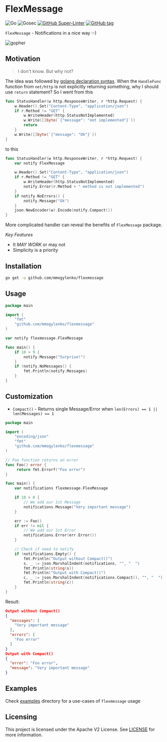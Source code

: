 # FlexMessage

![Go](https://github.com/mmogylenko/flexmessage/workflows/Go/badge.svg) ![Gosec](https://github.com/mmogylenko/flexmessage/workflows/Gosec/badge.svg) [![GitHub Super-Linter](https://github.com/mmogylenko/flexmessage/workflows/Lint%20Code%20Base/badge.svg)](https://github.com/marketplace/actions/super-linter) [![GitHub tag](https://img.shields.io/github/tag/mmogylenko/flexmessage.svg)](https://github.com/mmogylenko/flexmessage/tags/)

`FlexMessage` - Notifications in a nice way :-)

![gopher](https://github.com/egonelbre/gophers/blob/master/sketch/fairy-tale/messenger-red-letter.png?raw=true)

## Motivation

>I don't know. But why not?

The idea was followed by [golang declaration syntax](https://blog.golang.org/declaration-syntax). When the `HandleFunc` function from `net/http` is not explicitly returning something, why I should use `return` statement? So I went from this
```go
func StatusHandler(w http.ResponseWriter, r *http.Request) {
    w.Header().Set("Content-Type", "application/json")
    if r.Method != "GET" {
        w.WriteHeader(http.StatusNotImplemented)
        w.Write([]byte(`{"message": "not implemented"}`))
        return
    }
    w.Write([]byte(`{"message": "Ok"}`))
}
```
to this
```go
func StatusHandler(w http.ResponseWriter, r *http.Request) {
    var notify FlexMessage

    w.Header().Set("Content-Type", "application/json")
    if r.Method != "GET" {
        w.WriteHeader(http.StatusNotImplemented)
        notify.Error(r.Method + " method is not implemented")
    }
    if notify.NoErrors() {
        notify.Message("Ok")
    }
    json.NewEncoder(w).Encode(notify.Compact())
}
```
More complicated handler can reveal the benefits of `FlexMessage` package.

*Key Features*

- It *MAY WORK* or may not
- Simplicity is a priority


## Installation

```sh
go get -u github.com/mmogylenko/flexmessage
```

## Usage


```go
package main

import (
    "fmt"
    "github.com/mmogylenko/flexmessage"
)

var notify flexmessage.FlexMessage

func main() {
    if 10 > 9 {
        notify.Message("Surprise!")
    }
    if !notify.NoMessages() {
        fmt.Println(notify.Messages)
    }
}
```

## Customization


- `Compact()` - Returns single Message/Error when `len(Errors) == 1 ||  len(Messages) == 1`

```go
package main

import (
    "encoding/json"
    "fmt"
    "github.com/mmogylenko/flexmessage"
)

// Foo function returns an error
func Foo() error {
     return fmt.Errorf("Foo error")
}

func main() {
    var notifications flexmessage.FlexMessage

    if 10 > 0 {
        // We add our 1st Message
        notifications.Message("Very important message")
    }

    err := Foo()
    if err != nil {
        // We add our 1st Error
        notifications.Error(err.Error())
    }

    // Check if need to notify
    if !notifications.Empty() {
        fmt.Println("Output without Compact()")
        s, _ := json.MarshalIndent(notifications, "", "  ")
        fmt.Println(string(s))
        fmt.Println("Output with Compact()")
        c, _ := json.MarshalIndent(notifications.Compact(), "", "  ")
        fmt.Println(string(c))
    }
}
```

Result:
```json
Output without Compact()
{
  "messages": [
    "Very important message"
  ],
  "errors": [
    "Foo error"
  ]
}
Output with Compact()
{
  "error": "Foo error",
  "message": "Very important message"
}
```

## Examples

Check [examples](examples) directory for a use-cases of `flexmessage` usage


## Licensing

This project is licensed under the Apache V2 License. See [LICENSE](LICENSE) for more information.
